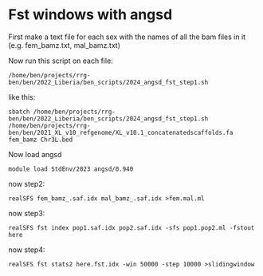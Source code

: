 # Fst windows with angsd

First make a text file for each sex with the names of all the bam files in it (e.g. fem_bamz.txt, mal_bamz.txt)

Now run this script on each file:
```
/home/ben/projects/rrg-ben/ben/2022_Liberia/ben_scripts/2024_angsd_fst_step1.sh
```
like this:
```
sbatch /home/ben/projects/rrg-ben/ben/2022_Liberia/ben_scripts/2024_angsd_fst_step1.sh /home/ben/projects/rrg-ben/ben/2021_XL_v10_refgenome/XL_v10.1_concatenatedscaffolds.fa fem_bamz Chr3L.bed
```
Now load angsd
```
module load StdEnv/2023 angsd/0.940
```
now step2:
```
realSFS fem_bamz_.saf.idx mal_bamz_.saf.idx >fem.mal.ml
```
now step3:
```
realSFS fst index pop1.saf.idx pop2.saf.idx -sfs pop1.pop2.ml -fstout here
```
now step4:
```
realSFS fst stats2 here.fst.idx -win 50000 -step 10000 >slidingwindow
```
